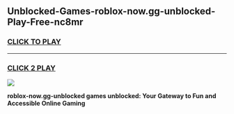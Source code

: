 
## Unblocked-Games-roblox-now.gg-unblocked-Play-Free-nc8mr
<h3>
<a href="https://premium76.site?title=roblox-now.gg-unblocked&ref=12A">CLICK TO PLAY</a></h3>
<hr>

<h3>
<a href="https://premium76.site?title=roblox-now.gg-unblocked&ref=12A">CLICK 2 PLAY</a>
  
</h3>

<a href="https://premium76.site?title=roblox-now.gg-unblocked&ref=12A"><img src="https://clearcache.store/games.png"></a>


**roblox-now.gg-unblocked games unblocked: Your Gateway to Fun and Accessible Online Gaming**
